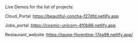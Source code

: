 Live Demos for the list of projects:

Cloud_Portal :https://beautiful-concha-f27dfd.netlify.app

Jobs_portal :https://cosmic-unicorn-4f0b86.netlify.app

Restaurant_website :https://taupe-florentine-17ea98.netlify.app/
